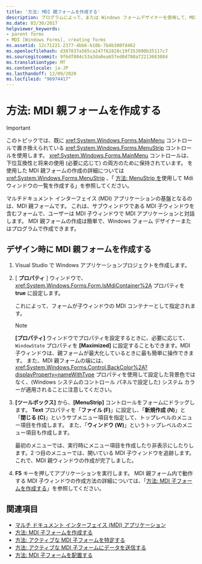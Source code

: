 ```yaml
---
title: '方法: MDI 親フォームを作成する'
description: プログラムによって、または Windows フォームデザイナーを使用して、MDI 親フォームを作成する方法について説明します。
ms.date: 03/30/2017
helpviewer_keywords:
- parent forms
- MDI [Windows Forms], creating forms
ms.assetid: 12c71221-2377-4bb6-b10b-7b4b300fd462
ms.openlocfilehash: d387837a565ca247f62828c19f353990b35117c7
ms.sourcegitcommit: 9f6df084c53a3da0ea657ed0d708a72213683084
ms.translationtype: MT
ms.contentlocale: ja-JP
ms.lasthandoff: 12/09/2020
ms.locfileid: "96974417"
---
```

# <a name="how-to-create-mdi-parent-forms"></a>方法: MDI 親フォームを作成する

> [!IMPORTANT]
> このトピックでは、既に <xref:System.Windows.Forms.MainMenu> コントロールで置き換えられている <xref:System.Windows.Forms.MenuStrip> コントロールを使用します。 <xref:System.Windows.Forms.MainMenu> コントロールは、下位互換性と将来の使用 (必要に応じて) の両方のために保持されています。 を使用した MDI 親フォームの作成の詳細については <xref:System.Windows.Forms.MenuStrip> 、「 [方法: MenuStrip を](../controls/how-to-create-an-mdi-window-list-with-menustrip-windows-forms.md)使用して Mdi ウィンドウの一覧を作成する」を参照してください。

マルチドキュメント インターフェイス (MDI) アプリケーションの基盤となるのは、MDI 親フォームです。 これは、サブウィンドウである MDI 子ウィンドウを含むフォームで、ユーザーは MDI 子ウィンドウで MDI アプリケーションと対話します。 MDI 親フォームの作成は簡単で、Windows フォーム デザイナーまたはプログラムで作成できます。

## <a name="create-an-mdi-parent-form-at-design-time"></a>デザイン時に MDI 親フォームを作成する

1. Visual Studio で Windows アプリケーションプロジェクトを作成します。

2. [ **プロパティ** ] ウィンドウで、 <xref:System.Windows.Forms.Form.IsMdiContainer%2A> プロパティを **true** に設定します。

     これによって、フォームが子ウィンドウの MDI コンテナーとして指定されます。

    > [!NOTE]
    > **[プロパティ]** ウィンドウでプロパティを設定するときに、必要に応じて、`WindowState` プロパティを **[Maximized]** に設定することもできます。MDI 子ウィンドウは、親フォームが最大化しているときに最も簡単に操作できます。 また、MDI 親フォームの端には、<xref:System.Windows.Forms.Control.BackColor%2A?displayProperty=nameWithType> プロパティを使用して設定した背景色ではなく、(Windows システムのコントロール パネルで設定した) システム カラーが適用されることに注意してください。

3. **[ツールボックス]** から、**[MenuStrip]** コントロールをフォームにドラッグします。 **Text** プロパティを「**ファイル (F)**」に設定し、「**新規作成 (N)**」と「**閉じる (C)**」というサブメニュー項目を指定して、トップレベルのメニュー項目を作成します。 また、「**ウィンドウ (W)**」というトップレベルのメニュー項目も作成します。

     最初のメニューでは、実行時にメニュー項目を作成したり非表示にしたりします。2 つ目のメニューでは、開いている MDI 子ウィンドウを追跡します。 これで、MDI 親ウィンドウの作成が完了しました。

4. **F5** キーを押してアプリケーションを実行します。 MDI 親フォーム内で動作する MDI 子ウィンドウの作成方法の詳細については、「[方法: MDI 子フォームを作成する](how-to-create-mdi-child-forms.md)」を参照してください。

## <a name="see-also"></a>関連項目

- [マルチ ドキュメント インターフェイス (MDI) アプリケーション](multiple-document-interface-mdi-applications.md)
- [方法: MDI 子フォームを作成する](how-to-create-mdi-child-forms.md)
- [方法: アクティブな MDI 子フォームを特定する](how-to-determine-the-active-mdi-child.md)
- [方法: アクティブな MDI 子フォームにデータを送信する](how-to-send-data-to-the-active-mdi-child.md)
- [方法: MDI 子フォームを配置する](how-to-arrange-mdi-child-forms.md)
